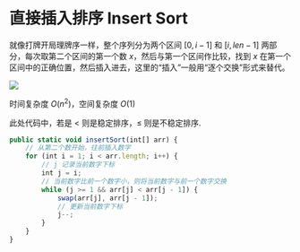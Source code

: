 # 直接插入排序 Insert Sort

就像打牌开局理牌序一样，整个序列分为两个区间 $[0,i-1]$ 和 $[i, len-1]$ 两部分，每次取第二个区间的第一个数 $x$，然后与第一个区间作比较，找到 $x$ 在第一个区间中的正确位置，然后插入进去，这里的“插入”一般用“逐个交换”形式来替代。

![](https://cjpark-1304138896.cos.ap-guangzhou.myqcloud.com/note_img/insertion_sort.gif)

时间复杂度 $O(n^2)$，空间复杂度 $O(1)$

此处代码中，若是 $<$ 则是稳定排序，$\le$ 则是不稳定排序.

```jsx
public static void insertSort(int[] arr) {
    // 从第二个数开始，往前插入数字
    for (int i = 1; i < arr.length; i++) {
        // j 记录当前数字下标
        int j = i;
        // 当前数字比前一个数字小，则将当前数字与前一个数字交换
        while (j >= 1 && arr[j] < arr[j - 1]) {
            swap(arr[j], arr[j - 1]);
            // 更新当前数字下标
            j--;
        }
    }
}
```